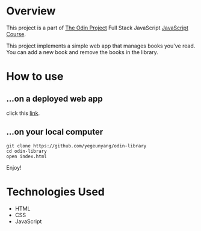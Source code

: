 # Overview

This project is a part of [The Odin Project](https://www.theodinproject.com/dashboard) Full Stack JavaScript [JavaScript Course](https://www.theodinproject.com/paths/full-stack-javascript/courses/javascript).

This project implements a simple web app that manages books you've read. You can add a new book and remove the books in the library.

# How to use

## ...on a deployed web app
click this [link](https://yegeunyang.github.io/odin-library/).

## ...on your local computer
```
git clone https://github.com/yegeunyang/odin-library
cd odin-library
open index.html
```

Enjoy!

# Technologies Used

- HTML
- CSS
- JavaScript
